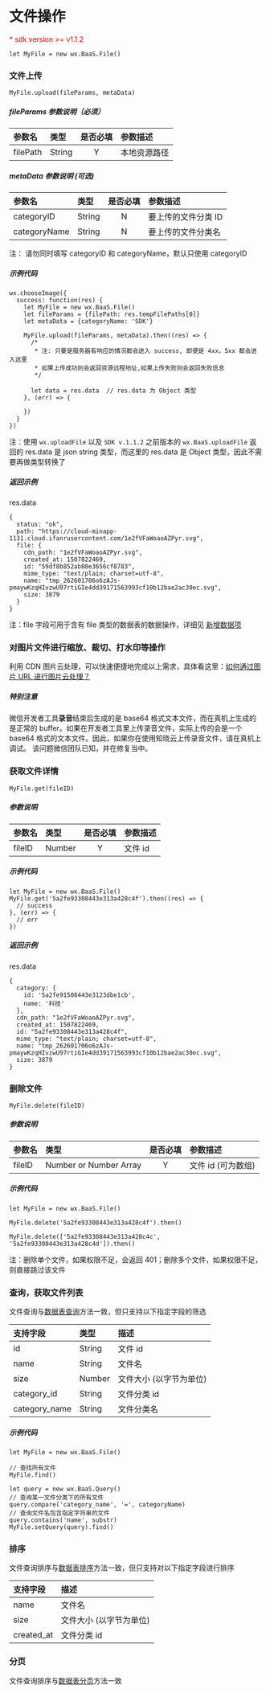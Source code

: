 # 文件操作

<p style='color:red'>* sdk version >= v1.1.2</p>

`let MyFile = new wx.BaaS.File()`

### 文件上传

`MyFile.upload(fileParams, metaData)`

##### fileParams 参数说明（必须）

| 参数名    | 类型    | 是否必填 | 参数描述      |
| :------- | :----- | :-----: | :------------|
| filePath | String |    Y    | 本地资源路径   |

##### metaData 参数说明 (可选)

| 参数名      | 类型     | 是否必填 | 参数描述      |
| :--------  | :------ | :-----: | :------------|
| categoryID | String |    N    | 要上传的文件分类 ID |
| categoryName | String |    N    | 要上传的文件分类名 |

注： 请勿同时填写 categoryID 和 categoryName，默认只使用 categoryID

##### 示例代码

```
wx.chooseImage({
  success: function(res) {
    let MyFile = new wx.BaaS.File()
    let fileParams = {filePath: res.tempFilePaths[0]}
    let metaData = {categoryName: 'SDK'}

    MyFile.upload(fileParams, metaData).then((res) => {
      /*
       * 注: 只要是服务器有响应的情况都会进入 success, 即便是 4xx，5xx 都会进入这里
       * 如果上传成功则会返回资源远程地址,如果上传失败则会返回失败信息
       */

      let data = res.data  // res.data 为 Object 类型
    }, (err) => {

    })
  }
})
```
注：使用 `wx.uploadFile` 以及 `SDK v.1.1.2` 之前版本的 `wx.BaaS.uploadFile` 返回的 res.data 是 json string 类型，而这里的 res.data 是 Object 类型，因此不需要再做类型转换了

##### 返回示例

res.data
```
{
  status: "ok",
  path: "https://cloud-minapp-1131.cloud.ifanrusercontent.com/1e2fVFaWoaoAZPyr.svg",
  file: {
    cdn_path: "1e2fVFaWoaoAZPyr.svg",
    created_at: 1507822469,
    id: "59df8b852ab80e3656cf8783",
    mime_type: "text/plain; charset=utf-8",
    name: "tmp_262601706o6zAJs-pmaywKzqHIvzwU97rtiGIe4dd39171563993cf10b12bae2ac30ec.svg",
    size: 3879
  }
}
```

注：file 字段可用于含有 file 类型的数据表的数据操作，详细见 [新增数据项](../schema/create-record.md)


### 对图片文件进行缩放、裁切、打水印等操作
利用 CDN 图片云处理，可以快速便捷地完成以上需求，具体看这里：[如何通过图片 URL 进行图片云处理？](http://support.minapp.com/hc/kb/article/1082737/)

##### 特别注意
微信开发者工具**录音**结束后生成的是 base64 格式文本文件，而在真机上生成的是正常的 buffer。如果在开发者工具里上传录音文件，实际上传的会是一个 base64 格式的文本文件。因此，如果你在使用知晓云上传录音文件，请在真机上调试。
该问题微信团队已知，并在修复当中。


### 获取文件详情

`MyFile.get(fileID)`

##### 参数说明

| 参数名  | 类型    | 是否必填 | 参数描述   |
| :----- | :----- | :-----: | :------- |
| fileID | Number |    Y    |  文件 id  |

##### 示例代码

```
let MyFile = new wx.BaaS.File()
MyFile.get('5a2fe93308443e313a428c4f').then((res) => {
  // success
}, (err) => {
  // err
})
```

##### 返回示例

res.data
```
{
  category: {
    id: '5a2fe91508443e3123dbe1cb',
    name: '科技'
  },
  cdn_path: "1e2fVFaWoaoAZPyr.svg",
  created_at: 1507822469,
  id: "5a2fe93308443e313a428c4f",
  mime_type: "text/plain; charset=utf-8",
  name: "tmp_262601706o6zAJs-pmaywKzqHIvzwU97rtiGIe4dd39171563993cf10b12bae2ac30ec.svg",
  size: 3879
}
```


### 删除文件

`MyFile.delete(fileID)`

##### 参数说明

| 参数名    | 类型                    | 是否必填 | 参数描述           |
| :------- | :--------------------  | :-----: | :----------------|
| fileID   | Number or Number Array |    Y    | 文件 id (可为数组) |

##### 示例代码

```
let MyFile = new wx.BaaS.File()

MyFile.delete('5a2fe93308443e313a428c4f').then()

MyFile.delete(['5a2fe93308443e313a428c4c', '5a2fe93308443e313a428c4d']).then()
```

注：删除单个文件，如果权限不足，会返回 401；删除多个文件，如果权限不足，则直接跳过该文件

### 查询，获取文件列表

文件查询与[数据表查询](../schema/query.md)方法一致，但只支持以下指定字段的筛选

| 支持字段       | 类型    | 描述      |
| :-----------  | :----- | :------------------- |
| id            | String | 文件 id               |
| name          | String | 文件名                |
| size          | Number | 文件大小 (以字节为单位) |
| category_id   | String | 文件分类 id           |
| category_name | String | 文件分类名            |

##### 示例代码

```
let MyFile = new wx.BaaS.File()

// 查找所有文件
MyFile.find()

let query = new wx.BaaS.Query()
// 查询某一文件分类下的所有文件
query.compare('category_name', '=', categoryName)
// 查询文件名包含指定字符串的文件
query.contains('name', substr)
MyFile.setQuery(query).find()
```

### 排序
文件查询排序与[数据表排序](../schema/limit-and-order.md)方法一致，但只支持对以下指定字段进行排序

| 支持字段    | 描述      |
| :--------- | :------------------- |
| name       | 文件名                |
| size       | 文件大小 (以字节为单位) |
| created_at | 文件分类 id           |

### 分页
文件查询排序与[数据表分页](../schema/limit-and-order.md)方法一致
